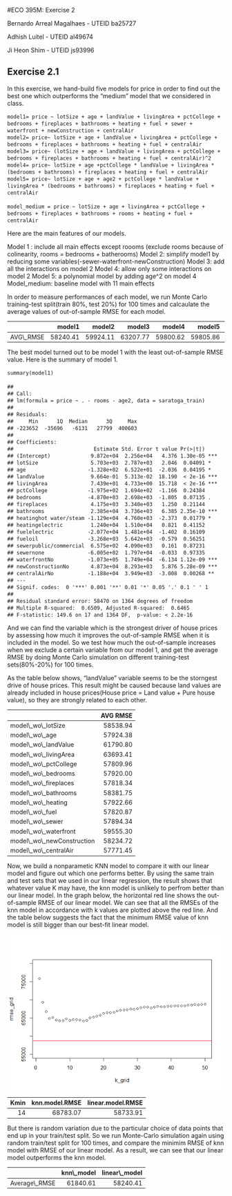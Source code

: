 \#ECO 395M: Exercise 2

Bernardo Arreal Magalhaes - UTEID ba25727

Adhish Luitel - UTEID al49674

Ji Heon Shim - UTEID js93996

Exercise 2.1
------------

In this exercise, we hand-build five models for price in order to find
out the best one which outperforms the “medium” model that we considered
in class.

    model1= price ~ lotSize + age + landValue + livingArea + pctCollege + bedrooms + fireplaces + bathrooms + heating + fuel + sewer + waterfront + newConstruction + centralAir 
    model2= price~ lotSize + age + landValue + livingArea + pctCollege + bedrooms + fireplaces + bathrooms + heating + fuel + centralAir 
    model3= price~ (lotSize + age + landValue + livingArea + pctCollege + bedrooms + fireplaces + bathrooms + heating + fuel + centralAir)^2 
    model4= price~ lotSize + age +pctCollege * landValue + livingArea * (bedrooms + bathrooms) + fireplaces + heating + fuel + centralAir
    model5= price~ lotSize + age + age2 + pctCollege * landValue + livingArea * (bedrooms + bathrooms) + fireplaces + heating + fuel + centralAir

    model_medium = price ~ lotSize + age + livingArea + pctCollege + bedrooms + fireplaces + bathrooms + rooms + heating + fuel + centralAir

Here are the main features of our models.

Model 1 : include all main effects except roooms (exclude rooms because
of colinearity, rooms = bedrooms + batherooms) Model 2: simplify model1
by reducing some variables(-sewer-waterfront-newConstruction) Model 3:
add all the interactions on model 2 Model 4: allow only some
interactions on model 2 Model 5: a polynomial model by adding age^2 on
model 4 Model\_medium: baseline model with 11 main effects

In order to measure performances of each model, we run Monte Carlo
training-test split(train 80%, test 20%) for 100 times and calcaulate
the average values of out-of-sample RMSE for each model.

<table class="table table-striped" style="margin-left: auto; margin-right: auto;">
<thead>
<tr>
<th style="text-align:left;">
</th>
<th style="text-align:right;">
model1
</th>
<th style="text-align:right;">
model2
</th>
<th style="text-align:right;">
model3
</th>
<th style="text-align:right;">
model4
</th>
<th style="text-align:right;">
model5
</th>
<th style="text-align:right;">
model\_medium
</th>
</tr>
</thead>
<tbody>
<tr>
<td style="text-align:left;">
AVG\_RMSE
</td>
<td style="text-align:right;">
58240.41
</td>
<td style="text-align:right;">
59924.11
</td>
<td style="text-align:right;">
63207.77
</td>
<td style="text-align:right;">
59800.62
</td>
<td style="text-align:right;">
59805.86
</td>
<td style="text-align:right;">
65822.75
</td>
</tr>
</tbody>
</table>

The best model turned out to be model 1 with the least out-of-sample
RMSE value. Here is the summary of model 1.

    summary(model1)

    ## 
    ## Call:
    ## lm(formula = price ~ . - rooms - age2, data = saratoga_train)
    ## 
    ## Residuals:
    ##     Min      1Q  Median      3Q     Max 
    ## -223652  -35696   -6131   27799  400603 
    ## 
    ## Coefficients:
    ##                          Estimate Std. Error t value Pr(>|t|)    
    ## (Intercept)             9.872e+04  2.256e+04   4.376 1.30e-05 ***
    ## lotSize                 5.703e+03  2.787e+03   2.046  0.04091 *  
    ## age                    -1.328e+02  6.522e+01  -2.036  0.04195 *  
    ## landValue               9.664e-01  5.313e-02  18.190  < 2e-16 ***
    ## livingArea              7.439e+01  4.733e+00  15.718  < 2e-16 ***
    ## pctCollege             -1.975e+02  1.694e+02  -1.166  0.24384    
    ## bedrooms               -4.870e+03  2.698e+03  -1.805  0.07135 .  
    ## fireplaces              4.175e+03  3.340e+03   1.250  0.21144    
    ## bathrooms               2.385e+04  3.736e+03   6.385 2.35e-10 ***
    ## heatinghot water/steam -1.129e+04  4.760e+03  -2.373  0.01779 *  
    ## heatingelectric         1.240e+04  1.510e+04   0.821  0.41152    
    ## fuelelectric           -2.077e+04  1.481e+04  -1.402  0.16109    
    ## fueloil                -3.268e+03  5.642e+03  -0.579  0.56251    
    ## sewerpublic/commercial  6.575e+02  4.090e+03   0.161  0.87231    
    ## sewernone              -6.005e+02  1.797e+04  -0.033  0.97335    
    ## waterfrontNo           -1.073e+05  1.749e+04  -6.134 1.12e-09 ***
    ## newConstructionNo       4.873e+04  8.293e+03   5.876 5.28e-09 ***
    ## centralAirNo           -1.188e+04  3.949e+03  -3.008  0.00268 ** 
    ## ---
    ## Signif. codes:  0 '***' 0.001 '**' 0.01 '*' 0.05 '.' 0.1 ' ' 1
    ## 
    ## Residual standard error: 58470 on 1364 degrees of freedom
    ## Multiple R-squared:  0.6509, Adjusted R-squared:  0.6465 
    ## F-statistic: 149.6 on 17 and 1364 DF,  p-value: < 2.2e-16

And we can find the variable which is the strongest driver of house
prices by assessing how much it improves the out-of-sample RMSE when it
is included in the model. So we test how much the out-of-sample
increases when we exclude a certain variable from our model 1, and get
the average RMSE by doing Monte Carlo simulation on different
training-test sets(80%-20%) for 100 times.

As the table below shows, “landValue” variable seems to be the storngest
drive of house prices. This result might be caused because land values
are already included in house prices(House price = Land value + Pure
house value), so they are strongly related to each other.

<table class="table table-striped" style="margin-left: auto; margin-right: auto;">
<thead>
<tr>
<th style="text-align:left;">
</th>
<th style="text-align:right;">
AVG RMSE
</th>
</tr>
</thead>
<tbody>
<tr>
<td style="text-align:left;">
model\_wo\_lotSize
</td>
<td style="text-align:right;">
58538.94
</td>
</tr>
<tr>
<td style="text-align:left;">
model\_wo\_age
</td>
<td style="text-align:right;">
57924.38
</td>
</tr>
<tr>
<td style="text-align:left;">
model\_wo\_landValue
</td>
<td style="text-align:right;">
61790.80
</td>
</tr>
<tr>
<td style="text-align:left;">
model\_wo\_livingArea
</td>
<td style="text-align:right;">
63693.41
</td>
</tr>
<tr>
<td style="text-align:left;">
model\_wo\_pctCollege
</td>
<td style="text-align:right;">
57809.96
</td>
</tr>
<tr>
<td style="text-align:left;">
model\_wo\_bedrooms
</td>
<td style="text-align:right;">
57920.00
</td>
</tr>
<tr>
<td style="text-align:left;">
model\_wo\_fireplaces
</td>
<td style="text-align:right;">
57818.34
</td>
</tr>
<tr>
<td style="text-align:left;">
model\_wo\_bathrooms
</td>
<td style="text-align:right;">
58381.75
</td>
</tr>
<tr>
<td style="text-align:left;">
model\_wo\_heating
</td>
<td style="text-align:right;">
57922.66
</td>
</tr>
<tr>
<td style="text-align:left;">
model\_wo\_fuel
</td>
<td style="text-align:right;">
57820.87
</td>
</tr>
<tr>
<td style="text-align:left;">
model\_wo\_sewer
</td>
<td style="text-align:right;">
57894.34
</td>
</tr>
<tr>
<td style="text-align:left;">
model\_wo\_waterfront
</td>
<td style="text-align:right;">
59555.30
</td>
</tr>
<tr>
<td style="text-align:left;">
model\_wo\_newConstruction
</td>
<td style="text-align:right;">
58234.72
</td>
</tr>
<tr>
<td style="text-align:left;">
model\_wo\_centralAir
</td>
<td style="text-align:right;">
57771.45
</td>
</tr>
</tbody>
</table>

Now, we build a nonparametic KNN model to compare it with our linear
model and figure out which one performs better. By using the same train
and test sets that we used in our linear regression, the result shows
that whatever value K may have, the knn model is unlikely to perfrom
better than our linear model. In the graph below, the horizontal red
line shows the out-of-sample RMSE of our linear model. We can see that
all the RMSEs of the knn model in accordance with k values are plotted
above the red line. And the table below suggests the fact that the
minimum RMSE value of knn model is still bigger than our best-fit linear
model.

![](HW2_Shim_files/figure-markdown_strict/2.1.6-1.png)
<table class="table table-striped" style="width: auto !important; margin-left: auto; margin-right: auto;">
<thead>
<tr>
<th style="text-align:right;">
Kmin
</th>
<th style="text-align:right;">
knn.model.RMSE
</th>
<th style="text-align:right;">
linear.model.RMSE
</th>
</tr>
</thead>
<tbody>
<tr>
<td style="text-align:right;">
14
</td>
<td style="text-align:right;">
68783.07
</td>
<td style="text-align:right;">
58733.91
</td>
</tr>
</tbody>
</table>

But there is random variation due to the particular choice of data
points that end up in your train/test split. So we run Monte-Carlo
simulation again using random train/test split for 100 times, and
compare the minimim RMSE of knn model with RMSE of our linear model. As
a result, we can see that our linear model outperforms the knn model.

<table class="table table-striped" style="margin-left: auto; margin-right: auto;">
<thead>
<tr>
<th style="text-align:left;">
</th>
<th style="text-align:right;">
knn\_model
</th>
<th style="text-align:right;">
linear\_model
</th>
</tr>
</thead>
<tbody>
<tr>
<td style="text-align:left;">
Average\_RMSE
</td>
<td style="text-align:right;">
61840.61
</td>
<td style="text-align:right;">
58240.41
</td>
</tr>
</tbody>
</table>

